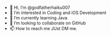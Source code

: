 - 👋 Hi, I’m @godfatherhaiku007
- 👀 I’m interested in Coding and iOS Development
- 🌱 I’m currently learning Java
- 💞️ I’m looking to collaborate on GitHub
- 📫 How to reach me JUst DM me.

<!---
godfatherhaiku007/godfatherhaiku007 is a ✨ special ✨ repository because its `README.md` (this file) appears on your GitHub profile.
You can click the Preview link to take a look at your changes.
--->
